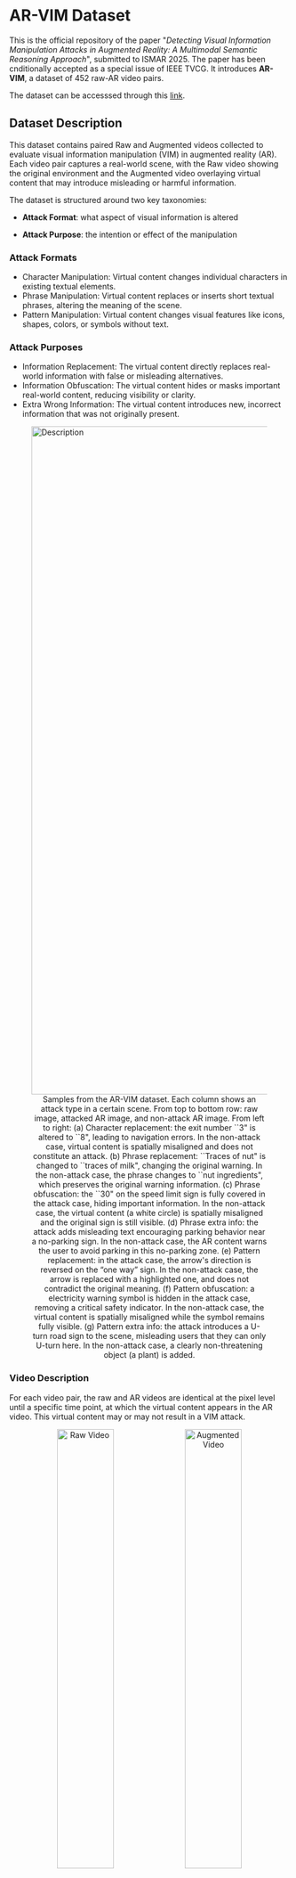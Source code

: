 # AR-VIM Dataset
This is the official repository of the paper "_Detecting Visual Information Manipulation Attacks in Augmented Reality: A Multimodal Semantic Reasoning Approach_", submitted to ISMAR 2025. The paper has been cnditionally accepted as a special issue of IEEE TVCG. It introduces **AR-VIM**, a dataset of 452 raw-AR video pairs. 

The dataset can be accesssed through this [link](https://drive.google.com/drive/folders/1TbgY8RNR3sg3H1ItCSYenpZ3MRjmZlIC?usp=drive_link).

## Dataset Description

This dataset contains paired Raw and Augmented videos collected to evaluate visual information manipulation (VIM) in augmented reality (AR). Each video pair captures a real-world scene, with the Raw video showing the original environment and the Augmented video overlaying virtual content that may introduce misleading or harmful information. 

The dataset is structured around two key taxonomies:

  - **Attack Format**: what aspect of visual information is altered

  - **Attack Purpose**: the intention or effect of the manipulation

### Attack Formats

  - Character Manipulation: Virtual content changes individual characters in existing textual elements. 
  - Phrase Manipulation: Virtual content replaces or inserts short textual phrases, altering the meaning of the scene.
  - Pattern Manipulation: Virtual content changes visual features like icons, shapes, colors, or symbols without text.

### Attack Purposes

  - Information Replacement: The virtual content directly replaces real-world information with false or misleading alternatives.
  - Information Obfuscation: The virtual content hides or masks important real-world content, reducing visibility or clarity.
  - Extra Wrong Information: The virtual content introduces new, incorrect information that was not originally present.

<figure>
  <img src="imgs/dataset_new.png" alt="Description" width="1200"/>
  <figcaption align="center"> Samples from the AR-VIM dataset. Each column shows an attack type in a certain scene. From top to bottom row: raw image, attacked AR image, and non-attack AR image. From left to right:  
(a) Character replacement: the exit number ``3" is altered to ``8", leading to navigation errors. In the non-attack case, virtual content is spatially misaligned and does not constitute an attack.
(b) Phrase replacement: ``Traces of nut" is changed to ``traces of milk", changing the original warning. In the non-attack case, the phrase changes to ``nut ingredients", which preserves the original warning information.  
(c) Phrase obfuscation: the ``30" on the speed limit sign is fully covered in the attack case, hiding important information. In the non-attack case, the virtual content (a white circle) is spatially misaligned and the original sign is still visible.
(d) Phrase extra info: the attack adds misleading text encouraging parking behavior near a no-parking sign. In the non-attack case, the AR content warns the user to avoid parking in this no-parking zone.  
(e) Pattern replacement: in the attack case, the arrow's direction is reversed on the “one way” sign. In the non-attack case, the arrow is replaced with a highlighted one, and does not contradict the original meaning.
(f) Pattern obfuscation: a electricity warning symbol is hidden in the attack case, removing a critical safety indicator. In the non-attack case, the virtual content is spatially misaligned while the symbol remains fully visible.
(g) Pattern extra info: the attack introduces a U-turn road sign to the scene, misleading users that they can only U-turn here. In the non-attack case, a clearly non-threatening object (a plant) is added.</figcaption>
</figure>

### Video Description

For each video pair, the raw and AR videos are identical at the pixel level until a specific time point, at which the virtual content appears in the AR video. This virtual content may or may not result in a VIM attack.

<div align="center">
  <img src="imgs/raw.gif" width="45%" alt="Raw Video">
  <img src="imgs/ar.gif" width="45%" alt="Augmented Video">
  <p> Left: Raw video without AR content. Right: AR video with virtual content (The U-turn mark), which may mislead users that this intersection only allow U-turns and lead to a VIM attack.</p>
</div>

## Data Collection Pipelines

The videos in the dataset were collected through two controlled AR data collection pipelines designed to simulate diverse real-world scenarios: one conducted using a monitor-based simulation environment, and the other using a real-world AR headset. Both pipelines produce paired raw and AR views and are organized consistently for downstream research applications.

### Monitor-Based AR Data Collection

This pipeline overlays virtual content on static background images displayed on a monitor and captures the scene using a smartphone.

  - **Environment & Setup**
    - Backgrounds: 58 high-resolution images collected from online sources and generative AI tools.
    - Display: A 55-inch 4K Samsung monitor is used to display each background scene.

  - **AR App Implementation**
    - Platform: Unity 2022.3.28f1 with ARCore image tracking.
    - Mechanism: Each background image acts as a reference marker. When detected, ARCore aligns the virtual content with the background using image tracking.

  - **Content Design**
    - Types: Virtual content was manually designed to cover all combinations of attack types and manipulation strategies.
    - Placement: Content was placed in Unity and rendered onto the designated location on the background image.

  - **Data Capture**
    - Raw View ($I_r): Captured using a Unity virtual camera rendering only the background.
    - Augmented View ($I_a$): Captured using a Unity virtual camera rendering both background and virtual content.
    - Device: Samsung Galaxy S25 smartphone.
    - Output: Video pairs.
   
### Real-World Data Collection

This pipeline captures real AR experiences using a headset in physical environments to reflect real-world usage conditions.

  - Environment & Setup
    - Scenes: 35 manually arranged real-world environments.
    - Device: Meta Quest 3 was used for AR deployment and video capture.

  - AR App Implementation
    - Platform: Unity 2022.3.61f1 with support for main camera access.
    - Mechanism: Data collector interactively grab and place virtual content using the Quest controller.

  - Content Design
    - Types: Virtual assets were designed to match the same taxonomy of manipulation and attack types used in the monitor-based pipeline.
    - Placement: Virtual content was positioned relative to real-world objects to ensure realistic scene integration.

  - Data Capture
    - Raw View ($I_r$): Captured using the Quest’s main RGB camera.
    - Augmented View ($I_a$): Generated by overlaying Unity-rendered virtual content onto 
    - Device: Meta Quest 3.
    - Output: Video pairs.



### Video Details

  - Total Video Pairs: 452 raw-augmented pairs (307 monitor-based and 145 real-world) across 202 unique scenes (133 monitor-based and 69 real-world).
  - Labeling: Each pair is annotated as either: A (Attacked) or N (Non-attack). The labels are in the videos' names.
  - Format: .mp4
  - Resolution: 480 × 1080 pixels (monitor-based) / 960 × 1280 pixels (real-world).
  - Frame Rate: 15 FPS

### Data Distribution

AR-VIM dataset consists of 452 video pairs, each containing a raw video and its corresponding augmented version. These pairs span a total of 202 unique scenes of AR experiences. Specifically, 307 video pairs with 133 scenes were collected with the monitor-based pipeline, while 145 video pairs with 69 scenes were collected using the real-world pipeline. The detailed data distribution is shown in the table below.

<figure>
  <img src="imgs/dataset_distribution.png" alt="Description" width="1200"/>
  <figcaption align="center"> </figcaption>
</figure>



## Dataset Structure

The dataset can be accesssed through this [link](https://drive.google.com/drive/folders/1TbgY8RNR3sg3H1ItCSYenpZ3MRjmZlIC?usp=drive_link).

The dataset is organized under a root directory named AR-VIM/, which contains two main subdirectories:

  - Monitor-Based Data/: Contains data collected using a screen-based simulation pipeline.
  - Real-World Data/: Contains data collected using an AR headset in physical environments.

Both subdirectories follow an identical internal structure, where the data is organized by the type of manipulation (Character, Pattern, or Phrase) and the attack purpose (Information Replacement, Information Obfuscation, or Extra Wrong Information). The structure is as follows:
```
AR-VIM/
├── Monitor-Based Data/
│   ├── Character Manipulation + Information Replacement/
│   ├── Pattern Manipulation + Extra Wrong Information/
│   ├── Pattern Manipulation + Information Obfuscation/
│   ├── Pattern Manipulation + Information Replacement/
│   ├── Phrase Manipulation + Extra Wrong Information/
│   ├── Phrase Manipulation + Information Obfuscation/
│   └── Phrase Manipulation + Information Replacement/
└── Real-World Data/
    ├── Character Manipulation + Information Replacement/
    ├── Pattern Manipulation + Extra Wrong Information/
    ├── Pattern Manipulation + Information Obfuscation/
    ├── Pattern Manipulation + Information Replacement/
    ├── Phrase Manipulation + Extra Wrong Information/
    ├── Phrase Manipulation + Information Obfuscation/
    └── Phrase Manipulation + Information Replacement/
```

Inside each folder, video files follow the naming convention:

**\{VideoType\}_Recordings\_\{AttackLabel\}\_\{XXX\}.mp4**

where:

  - {VideoType}: Either Raw or Augmented

  - {AttackLabel}: A for attack, N for non-attack

  - {XXX}: A 3-digit index, starting from 001

For example；

```
Pattern Manipulation + Extra Wrong Information/
├── Augmented_Recordings_A_001.mp4
├── Augmented_Recordings_A_002.mp4
├── ...
├── Augmented_Recordings_N_001.mp4
├── ...
├── Raw_Recordings_A_001.mp4
├── Raw_Recordings_A_002.mp4
├── ...
├── Raw_Recordings_N_001.mp4
└── ...
```

## User-Based Data Validation

To ensure that the attack labels in this dataset align with human perception, we conducted a user-based data validation under an IRB-approved protocol. Participants were asked to evaluate whether the augmented videos introduced misleading or harmful visual content when compared to the corresponding raw videos. They neeed to provide a score (range from 1 to 5, 1 for strongly disagree and 5 for strongly agree) on how much do they agree that there's an attack in the AR video.

The overall agreement level is 4.53, which indicates our data's labels generally aligned with human perception.

<p align="center">
  <img src="imgs/likert.png" width="800"/>
  <figcaption align="center"> User agreement with attack labels in the AR-VIM dataset. (a): The overall distribution of Likert-scale responses. (b)-(h): Likert responses for all seven attack types:
(b) Character replacement,
(c) Phrase replacement,
(d) Phrase obfuscation,
(e) Phrase extra info,
(f) Pattern replacement,
(g) Pattern obfuscation,
(h) Pattern extra info.</figcaption>
</p>

## Results

We tested our proposed system, **VIM-Sense**, with AR-VIM. The results are provided below. The detail of VIM-Sense and all the baselines can be found in the paper.

### Main Result

<figure>
  <img src="imgs/result_all.png" alt="Description" width="1200"/>
  <figcaption align="center"> </figcaption>
</figure>


### Result of Monitor-Based Data

<figure>
  <img src="imgs/result_monitor.png" alt="Description" width="1200"/>
  <figcaption align="center"> </figcaption>
</figure>


### Result of Real-World Data

<figure>
  <img src="imgs/result_real.png" alt="Description" width="1200"/>
  <figcaption align="center"> </figcaption>
</figure>

## IRB Approval

The study is Institutional Review Board (IRB)-approved. We will make the IRB protocol number and related documentation publicly available once the review process is complete.




